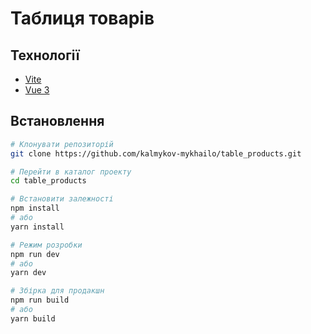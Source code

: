 # Таблиця товарів

## Технології

- [Vite](https://vitejs.dev/)
- [Vue 3](https://v3.vuejs.org/)

## Встановлення

```bash
# Клонувати репозиторій
git clone https://github.com/kalmykov-mykhailo/table_products.git

# Перейти в каталог проекту
cd table_products

# Встановити залежності
npm install
# або
yarn install

# Режим розробки
npm run dev
# або
yarn dev

# Збірка для продакшн
npm run build
# або
yarn build

